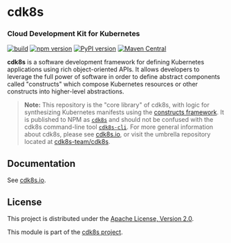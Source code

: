 # cdk8s

### Cloud Development Kit for Kubernetes

[![build](https://github.com/cdk8s-team/cdk8s-core/workflows/release/badge.svg)](https://github.com/cdk8s-team/cdk8s-core/actions/workflows/release.yml)
[![npm version](https://badge.fury.io/js/cdk8s.svg)](https://badge.fury.io/js/cdk8s)
[![PyPI version](https://badge.fury.io/py/cdk8s.svg)](https://badge.fury.io/py/cdk8s)
[![Maven Central](https://maven-badges.herokuapp.com/maven-central/org.cdk8s/cdk8s/badge.svg)](https://maven-badges.herokuapp.com/maven-central/org.cdk8s/cdk8s)

**cdk8s** is a software development framework for defining Kubernetes
applications using rich object-oriented APIs. It allows developers to leverage
the full power of software in order to define abstract components called
"constructs" which compose Kubernetes resources or other constructs into
higher-level abstractions.

> **Note:** This repository is the "core library" of cdk8s, with logic for synthesizing Kubernetes manifests using the [constructs framework](https://github.com/aws/constructs). It is published to NPM as [`cdk8s`](https://www.npmjs.com/package/cdk8s) and should not be confused with the cdk8s command-line tool [`cdk8s-cli`](https://www.npmjs.com/package/cdk8s-cli). For more general information about cdk8s, please see [cdk8s.io](https://cdk8s.io), or visit the umbrella repository located at [cdk8s-team/cdk8s](https://github.com/cdk8s-team/cdk8s).

## Documentation

See [cdk8s.io](https://cdk8s.io).

## License

This project is distributed under the [Apache License, Version 2.0](./LICENSE).

This module is part of the [cdk8s project](https://github.com/cdk8s-team/cdk8s).
